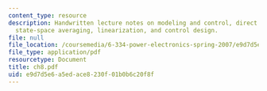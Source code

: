 ```yaml
---
content_type: resource
description: Handwritten lecture notes on modeling and control, direct circuit averaging,
  state-space averaging, linearization, and control design.
file: null
file_location: /coursemedia/6-334-power-electronics-spring-2007/e9d7d5e6a5edace8230f01b0b6c20f8f_ch8.pdf
file_type: application/pdf
resourcetype: Document
title: ch8.pdf
uid: e9d7d5e6-a5ed-ace8-230f-01b0b6c20f8f
---
```


